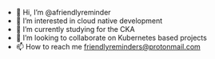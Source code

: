 - 👋 Hi, I’m @afriendlyreminder
- 👀 I’m interested in cloud native development
- 🌱 I’m currently studying for the CKA
- 💞️ I’m looking to collaborate on Kubernetes based projects
- 📫 How to reach me friendlyreminders@protonmail.com

<!---
afriendlyreminder/afriendlyreminder is a ✨ special ✨ repository because its `README.md` (this file) appears on your GitHub profile.
You can click the Preview link to take a look at your changes.
--->
